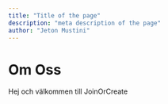 ```yaml
---
title: "Title of the page"
description: "meta description of the page"
author: "Jeton Mustini"
---
```


# Om Oss

Hej och välkommen till JoinOrCreate
